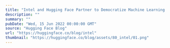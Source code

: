 ```yaml
---
title: "Intel and Hugging Face Partner to Democratize Machine Learning Hardware Acceleration"
description: ""
summary: ""
pubDate: "Wed, 15 Jun 2022 00:00:00 GMT"
source: "Hugging Face Blog"
url: "https://huggingface.co/blog/intel"
thumbnail: "https://huggingface.co/blog/assets/80_intel/01.png"
---
```


